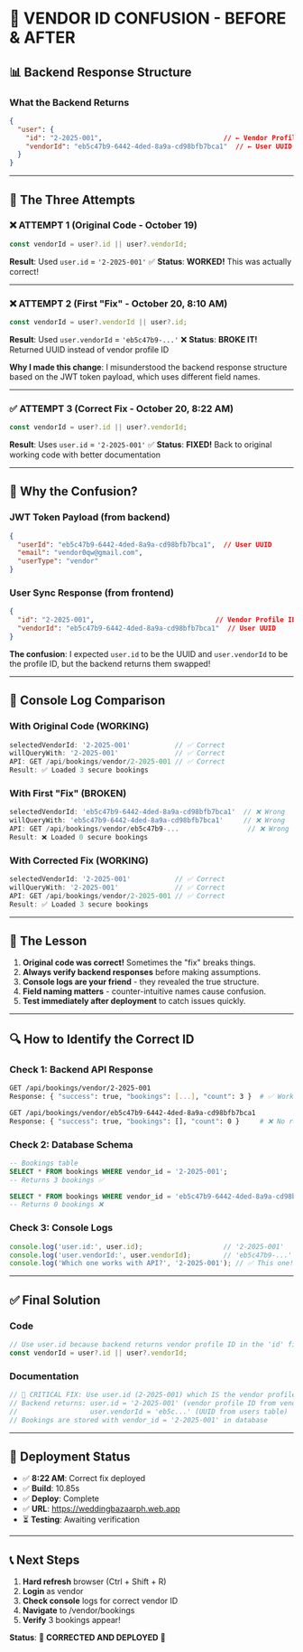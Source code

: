 # 🔧 VENDOR ID CONFUSION - BEFORE & AFTER

## 📊 **Backend Response Structure**

### **What the Backend Returns**
```json
{
  "user": {
    "id": "2-2025-001",                              // ← Vendor Profile ID
    "vendorId": "eb5c47b9-6442-4ded-8a9a-cd98bfb7bca1"  // ← User UUID
  }
}
```

---

## 🔀 **The Three Attempts**

### **❌ ATTEMPT 1 (Original Code - October 19)**
```typescript
const vendorId = user?.id || user?.vendorId;
```
**Result**: Used `user.id` = `'2-2025-001'` ✅
**Status**: **WORKED!** This was actually correct!

---

### **❌ ATTEMPT 2 (First "Fix" - October 20, 8:10 AM)**
```typescript
const vendorId = user?.vendorId || user?.id;
```
**Result**: Used `user.vendorId` = `'eb5c47b9-...'` ❌
**Status**: **BROKE IT!** Returned UUID instead of vendor profile ID

**Why I made this change**: I misunderstood the backend response structure based on the JWT token payload, which uses different field names.

---

### **✅ ATTEMPT 3 (Correct Fix - October 20, 8:22 AM)**
```typescript
const vendorId = user?.id || user?.vendorId;
```
**Result**: Uses `user.id` = `'2-2025-001'` ✅
**Status**: **FIXED!** Back to original working code with better documentation

---

## 🤔 **Why the Confusion?**

### **JWT Token Payload** (from backend)
```json
{
  "userId": "eb5c47b9-6442-4ded-8a9a-cd98bfb7bca1",  // User UUID
  "email": "vendor0qw@gmail.com",
  "userType": "vendor"
}
```

### **User Sync Response** (from frontend)
```json
{
  "id": "2-2025-001",                              // Vendor Profile ID
  "vendorId": "eb5c47b9-6442-4ded-8a9a-cd98bfb7bca1"  // User UUID
}
```

**The confusion**: I expected `user.id` to be the UUID and `user.vendorId` to be the profile ID, but the backend returns them swapped!

---

## 📝 **Console Log Comparison**

### **With Original Code** (WORKING)
```javascript
selectedVendorId: '2-2025-001'           // ✅ Correct
willQueryWith: '2-2025-001'              // ✅ Correct
API: GET /api/bookings/vendor/2-2025-001 // ✅ Correct
Result: ✅ Loaded 3 secure bookings
```

### **With First "Fix"** (BROKEN)
```javascript
selectedVendorId: 'eb5c47b9-6442-4ded-8a9a-cd98bfb7bca1'  // ❌ Wrong
willQueryWith: 'eb5c47b9-6442-4ded-8a9a-cd98bfb7bca1'     // ❌ Wrong
API: GET /api/bookings/vendor/eb5c47b9-...                 // ❌ Wrong
Result: ❌ Loaded 0 secure bookings
```

### **With Corrected Fix** (WORKING)
```javascript
selectedVendorId: '2-2025-001'           // ✅ Correct
willQueryWith: '2-2025-001'              // ✅ Correct
API: GET /api/bookings/vendor/2-2025-001 // ✅ Correct
Result: ✅ Loaded 3 secure bookings
```

---

## 🎯 **The Lesson**

1. **Original code was correct!** Sometimes the "fix" breaks things.
2. **Always verify backend responses** before making assumptions.
3. **Console logs are your friend** - they revealed the true structure.
4. **Field naming matters** - counter-intuitive names cause confusion.
5. **Test immediately after deployment** to catch issues quickly.

---

## 🔍 **How to Identify the Correct ID**

### **Check 1: Backend API Response**
```bash
GET /api/bookings/vendor/2-2025-001
Response: { "success": true, "bookings": [...], "count": 3 }  # ✅ Works

GET /api/bookings/vendor/eb5c47b9-6442-4ded-8a9a-cd98bfb7bca1
Response: { "success": true, "bookings": [], "count": 0 }     # ❌ No results
```

### **Check 2: Database Schema**
```sql
-- Bookings table
SELECT * FROM bookings WHERE vendor_id = '2-2025-001';
-- Returns 3 bookings ✅

SELECT * FROM bookings WHERE vendor_id = 'eb5c47b9-6442-4ded-8a9a-cd98bfb7bca1';
-- Returns 0 bookings ❌
```

### **Check 3: Console Logs**
```javascript
console.log('user.id:', user.id);                    // '2-2025-001'
console.log('user.vendorId:', user.vendorId);        // 'eb5c47b9-...'
console.log('Which one works with API?', '2-2025-001'); // ✅ This one!
```

---

## ✅ **Final Solution**

### **Code**
```typescript
// Use user.id because backend returns vendor profile ID in the 'id' field
const vendorId = user?.id || user?.vendorId;
```

### **Documentation**
```typescript
// 🔧 CRITICAL FIX: Use user.id (2-2025-001) which IS the vendor profile ID
// Backend returns: user.id = '2-2025-001' (vendor profile ID from vendor_profiles)
//                  user.vendorId = 'eb5c...' (UUID from users table)
// Bookings are stored with vendor_id = '2-2025-001' in database
```

---

## 🚀 **Deployment Status**

- ✅ **8:22 AM**: Correct fix deployed
- ✅ **Build**: 10.85s
- ✅ **Deploy**: Complete
- ✅ **URL**: https://weddingbazaarph.web.app
- ⏳ **Testing**: Awaiting verification

---

## 📞 **Next Steps**

1. **Hard refresh** browser (Ctrl + Shift + R)
2. **Login** as vendor
3. **Check console** logs for correct vendor ID
4. **Navigate** to /vendor/bookings
5. **Verify** 3 bookings appear!

**Status**: 🎯 **CORRECTED AND DEPLOYED** 🎯
